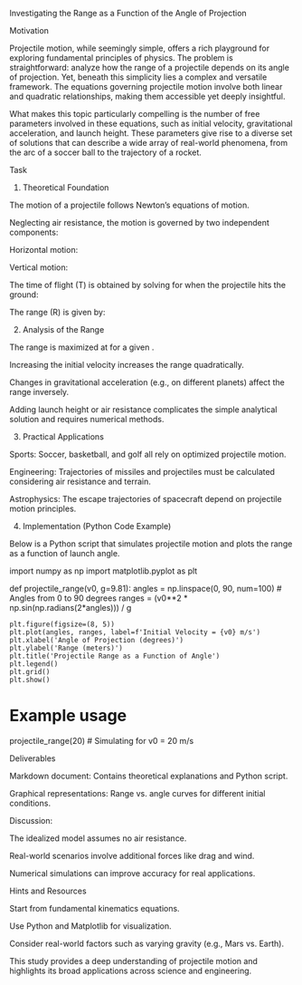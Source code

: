 Investigating the Range as a Function of the Angle of Projection

Motivation

Projectile motion, while seemingly simple, offers a rich playground for exploring fundamental principles of physics. The problem is straightforward: analyze how the range of a projectile depends on its angle of projection. Yet, beneath this simplicity lies a complex and versatile framework. The equations governing projectile motion involve both linear and quadratic relationships, making them accessible yet deeply insightful.

What makes this topic particularly compelling is the number of free parameters involved in these equations, such as initial velocity, gravitational acceleration, and launch height. These parameters give rise to a diverse set of solutions that can describe a wide array of real-world phenomena, from the arc of a soccer ball to the trajectory of a rocket.

Task

1. Theoretical Foundation

The motion of a projectile follows Newton’s equations of motion.

Neglecting air resistance, the motion is governed by two independent components:

Horizontal motion:


Vertical motion:


The time of flight (T) is obtained by solving for when the projectile hits the ground:


The range (R) is given by:


2. Analysis of the Range

The range is maximized at  for a given .

Increasing the initial velocity  increases the range quadratically.

Changes in gravitational acceleration  (e.g., on different planets) affect the range inversely.

Adding launch height or air resistance complicates the simple analytical solution and requires numerical methods.

3. Practical Applications

Sports: Soccer, basketball, and golf all rely on optimized projectile motion.

Engineering: Trajectories of missiles and projectiles must be calculated considering air resistance and terrain.

Astrophysics: The escape trajectories of spacecraft depend on projectile motion principles.

4. Implementation (Python Code Example)

Below is a Python script that simulates projectile motion and plots the range as a function of launch angle.

import numpy as np
import matplotlib.pyplot as plt

def projectile_range(v0, g=9.81):
    angles = np.linspace(0, 90, num=100)  # Angles from 0 to 90 degrees
    ranges = (v0**2 * np.sin(np.radians(2*angles))) / g
    
    plt.figure(figsize=(8, 5))
    plt.plot(angles, ranges, label=f'Initial Velocity = {v0} m/s')
    plt.xlabel('Angle of Projection (degrees)')
    plt.ylabel('Range (meters)')
    plt.title('Projectile Range as a Function of Angle')
    plt.legend()
    plt.grid()
    plt.show()

# Example usage
projectile_range(20)  # Simulating for v0 = 20 m/s

Deliverables

Markdown document: Contains theoretical explanations and Python script.

Graphical representations: Range vs. angle curves for different initial conditions.

Discussion:

The idealized model assumes no air resistance.

Real-world scenarios involve additional forces like drag and wind.

Numerical simulations can improve accuracy for real applications.

Hints and Resources

Start from fundamental kinematics equations.

Use Python and Matplotlib for visualization.

Consider real-world factors such as varying gravity (e.g., Mars vs. Earth).

This study provides a deep understanding of projectile motion and highlights its broad applications across science and engineering.


